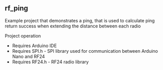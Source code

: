 ## rf_ping
Example project that demonstrates a ping, that is used to calculate ping return success when extending the distance between each radio


Project operation
* Requires Arduino IDE
* Requires SPI.h - SPI library used for communication between Arduino Nano and RF24
* Requires RF24.h - RF24 radio library
